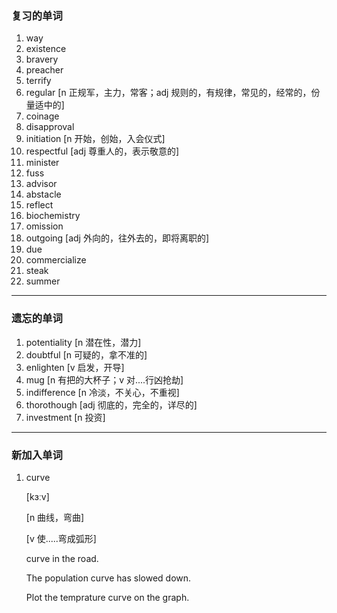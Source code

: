 ### 复习的单词

1. way
2. existence
3. bravery
4. preacher
5. terrify
6. regular [n 正规军，主力，常客；adj 规则的，有规律，常见的，经常的，份量适中的]
7. coinage
8. disapproval
9. initiation [n 开始，创始，入会仪式]
10. respectful [adj 尊重人的，表示敬意的]
11. minister
12. fuss
13. advisor
14. abstacle
15. reflect
16. biochemistry
17. omission
18. outgoing [adj 外向的，往外去的，即将离职的]
19. due
20. commercialize
21. steak
22. summer

------



### 遗忘的单词

1. potentiality [n 潜在性，潜力]
2. doubtful [n 可疑的，拿不准的]
3. enlighten [v 启发，开导]
4. mug [n 有把的大杯子；v 对....行凶抢劫]
5. indifference [n 冷淡，不关心，不重视]
6. thorothough [adj 彻底的，完全的，详尽的]
7. investment [n 投资]

------



### 新加入单词

1. curve

   [kɜːv]

   [n 曲线，弯曲]

   [v 使.....弯成弧形]

   curve in the road.

   The population curve has slowed down.

   Plot the temprature curve on the graph.
